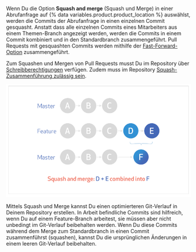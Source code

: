 Wenn Du die Option **Squash and merge** (Squash und Merge) in einer Abrufanfrage auf {% data variables.product.product_location %} auswählst, werden die Commits der Abrufanfrage in einen einzelnen Commit gesquasht. Anstatt dass alle einzelnen Commits eines Mitarbeiters aus einem Themen-Branch angezeigt werden, werden die Commits in einem Commit kombiniert und in den Standardbranch zusammengeführt. Pull Requests mit gesquashten Commits werden mithilfe der [Fast-Forward-Option](https://git-scm.com/docs/git-merge#_fast_forward_merge) zusammengeführt.

Zum Squashen und Mergen von Pull Requests musst Du im Repository über [Schreibberechtigungen](/articles/repository-permission-levels-for-an-organization/) verfügen. Zudem muss im Repository [Squash-Zusammenführung zulässig sein](/articles/configuring-commit-squashing-for-pull-requests/).

![Commit-Squashing-Diagramm](/assets/images/help/pull_requests/commit-squashing-diagram.png)

Mittels Squash und Merge kannst Du einen optimierteren Git-Verlauf in Deinem Repository erstellen. In Arbeit befindliche Commits sind hilfreich, wenn Du auf einem Feature-Branch arbeitest, sie müssen aber nicht unbedingt im Git-Verlauf beibehalten werden. Wenn Du diese Commits während dem Merge zum Standardbranch in einen Commit zusammenführst (squashen), kannst Du die ursprünglichen Änderungen in einem leeren Git-Verlauf beibehalten.
